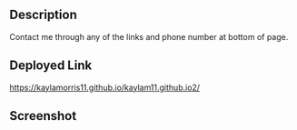 ## Description
Contact me through any of the links and phone number at bottom of page.

## Deployed Link
https://kaylamorris11.github.io/kaylam11.github.io2/

## Screenshot


